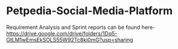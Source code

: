 # Petpedia-Social-Media-Platform

Requirement Analysis and Sprint reports can be found here-
https://drive.google.com/drive/folders/1Dq5-GtLM1wEmsEkSOLS55W92Tc8ki0mG?usp=sharing
